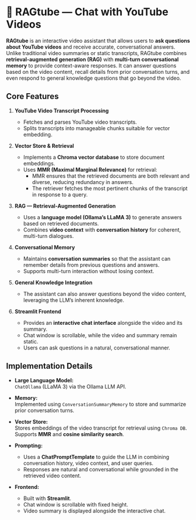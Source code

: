 # 🎥 RAGtube — Chat with YouTube Videos

**RAGtube** is an interactive video assistant that allows users to **ask questions about YouTube videos** and receive accurate, conversational answers. Unlike traditional video summaries or static transcripts, RAGtube combines **retrieval-augmented generation (RAG)** with **multi-turn conversational memory** to provide context-aware responses. It can answer questions based on the video content, recall details from prior conversation turns, and even respond to general knowledge questions that go beyond the video.

## Core Features

1. **YouTube Video Transcript Processing**
   - Fetches and parses YouTube video transcripts.
   - Splits transcripts into manageable chunks suitable for vector embedding.

2. **Vector Store & Retrieval**
   - Implements a **Chroma vector database** to store document embeddings.
   - Uses **MMR (Maximal Marginal Relevance)** for retrieval:
     - MMR ensures that the retrieved documents are both relevant and diverse, reducing redundancy in answers.
     - The retriever fetches the most pertinent chunks of the transcript in response to a query.

3. **RAG — Retrieval-Augmented Generation**
   - Uses a **language model (Ollama’s LLaMA 3)** to generate answers based on retrieved documents.
   - Combines **video context** with **conversation history** for coherent, multi-turn dialogues.

4. **Conversational Memory**
   - Maintains **conversation summaries** so that the assistant can remember details from previous questions and answers.
   - Supports multi-turn interaction without losing context.

5. **General Knowledge Integration**
   - The assistant can also answer questions beyond the video content, leveraging the LLM’s inherent knowledge.

6. **Streamlit Frontend**
   - Provides an **interactive chat interface** alongside the video and its summary.
   - Chat window is scrollable, while the video and summary remain static.
   - Users can ask questions in a natural, conversational manner.

## Implementation Details

- **Large Language Model:**  
  `ChatOllama` (LLaMA 3) via the Ollama LLM API.

- **Memory:**  
  Implemented using `ConversationSummaryMemory` to store and summarize prior conversation turns.

- **Vector Store:**  
  Stores embeddings of the video transcript for retrieval using `Chroma DB`. Supports **MMR** and **cosine similarity search**.

- **Prompting:**  
  - Uses a **ChatPromptTemplate** to guide the LLM in combining conversation history, video context, and user queries.
  - Responses are natural and conversational while grounded in the retrieved video content.

- **Frontend:**  
  - Built with **Streamlit**.
  - Chat window is scrollable with fixed height.
  - Video summary is displayed alongside the interactive chat.
